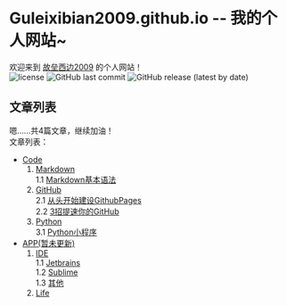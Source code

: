 # Guleixibian2009.github.io -- 我的个人网站~
欢迎来到 [故垒西边2009](https://github.com/guleixibian2009/) 的个人网站！  
![license](https://img.shields.io/github/license/Guleixibian2009/guleixibian2009.github.io)
![GitHub last commit](https://img.shields.io/github/last-commit/Guleixibian2009/guleixibian2009.github.io)
![GitHub release (latest by date)](https://img.shields.io/github/v/release/guleixibian2009/guleixibian2009.github.io)
## 文章列表

嗯......共4篇文章，继续加油！  
文章列表：  
- [Code](https://guleixibian2009.github.io/Code/)   
    1. [Markdown](https://guleixibian2009.github.io/Code/Markdown/)  
        1.1 [Markdown基本语法](https://guleixibian2009.github.io/Code/Markdown/01/)  
    2. [GitHub](https://guleixibian2009.github.io/Code/Github/)  
        2.1 [从头开始建设GithubPages](https://guleixibian2009.github.io/Code/Github/01/)  
        2.2 [3招提速你的GitHub](https://guleixibian2009.github.io/Code/Github/02/)
    3. [Python](https://guleixibian2009.github.io/Code/Python/)  
        3.1 [Python小程序](https://guleixibian2009.github.io/Code/Python/01/)  
- [APP(暂未更新)](https://guleixibian2009.github.io/APP/)  
    1. [IDE](https://guleixibian2009.github.io/APP/IDE/)  
        1.1 [Jetbrains](https://guleixibian2009.github.io/APP/IDE/01/)  
        1.2 [Sublime](https://guleixibian2009.github.io/APP/IDE/02/)  
        1.3 [其他](https://guleixibian2009.github.io/APP/IDE/03/)  
    2. [Life](https://guleixibian2009.github.io/APP/Life/)